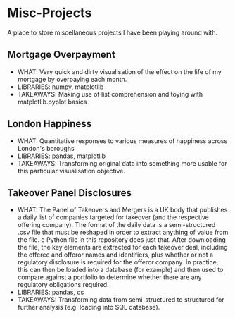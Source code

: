 # Misc-Projects
A place to store miscellaneous projects I have been playing around with.


## Mortgage Overpayment
* WHAT: Very quick and dirty visualisation of the effect on the life of my mortgage by overpaying each month.
* LIBRARIES: numpy, matplotlib
* TAKEAWAYS: Making use of list comprehension and toying with matplotlib.pyplot basics

## London Happiness
* WHAT: Quantitative responses to various measures of happiness across London's boroughs
* LIBRARIES: pandas, matplotlib
* TAKEAWAYS: Transforming original data into something more usable for this particular visualisation objective.

## Takeover Panel Disclosures
* WHAT: The Panel of Takeovers and Mergers is a UK body that publishes a daily list of companies targeted for takeover (and the respective offering company). The format of the daily data is a semi-structured .csv file that must be reshaped in order to extract anything of value from the file. e Python file in this repository does just that. After downloading the file, the key elements are extracted for each takeover deal, including the offeree and offeror names and identifiers, plus whether or not a regulatory disclosure is required for the offeror company. In practice, this can then be loaded into a database (for example) and then used to compare against a portfolio to determine whether there are any regulatory obligations required.
* LIBRARIES: pandas, os
* TAKEAWAYS: Transforming data from semi-structured to structured for further analysis (e.g. loading into SQL database).

